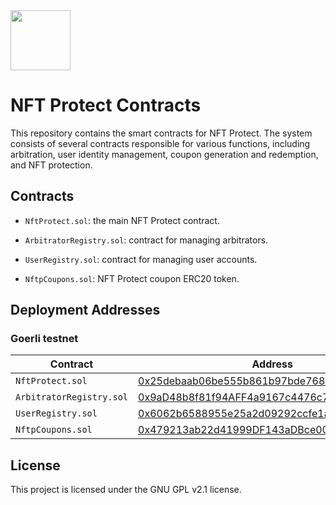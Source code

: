 <img src="https://github.com/NFT-Protect/.github/raw/main/profile/git-avatar.png" width="96">

# NFT Protect Contracts

This repository contains the smart contracts for NFT Protect. The system consists of several contracts responsible for various functions, including arbitration, user identity management, coupon generation and redemption, and NFT protection.

## Contracts

- `NftProtect.sol`: the main NFT Protect contract.

- `ArbitratorRegistry.sol`: contract for managing arbitrators.

- `UserRegistry.sol`: contract for managing user accounts.

- `NftpCoupons.sol`: NFT Protect coupon ERC20 token.

## Deployment Addresses

### Goerli testnet

| Contract  | Address |
| ------------- | ------------- |
| `NftProtect.sol` | [0x25debaab06be555b861b97bde7682415961c1b58](https://goerli.etherscan.io/address/0x0f89a90ca6b0e193bd1beb6cef24da76d4434d77) |
| `ArbitratorRegistry.sol` | [0x9aD48b8f81f94AFF4a9167c4476c726EcEDE1F2c](https://goerli.etherscan.io/address/0x5E7E5156905d0835bdDbbb338c5eBca8Ac6efF80)  |
| `UserRegistry.sol` | [0x6062b6588955e25a2d09292ccfe1a28b49f3b4e1](https://goerli.etherscan.io/address/0xb22376D9fa05efFe958027236E873efD5eF6EA5D) |
| `NftpCoupons.sol` | [0x479213ab22d41999DF143aDBce000831b9B7C736](https://goerli.etherscan.io/address/0xa90502454a9C18bD722bd400D1ABA8d571EDD804) |


## License

This project is licensed under the GNU GPL v2.1 license.